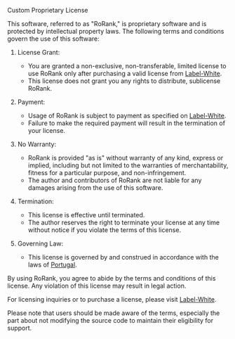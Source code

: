 Custom Proprietary License

This software, referred to as "RoRank," is proprietary software and is protected by intellectual property laws. The following terms and conditions govern the use of this software:

1. License Grant:
   - You are granted a non-exclusive, non-transferable, limited license to use RoRank only after purchasing a valid license from [Label-White](https://my.label-white.shop/store/rorank).
   - This license does not grant you any rights to distribute, sublicense RoRank.

2. Payment:
   - Usage of RoRank is subject to payment as specified on [Label-White](https://my.label-white.shop/store/rorank).
   - Failure to make the required payment will result in the termination of your license.

3. No Warranty:
   - RoRank is provided "as is" without warranty of any kind, express or implied, including but not limited to the warranties of merchantability, fitness for a particular purpose, and non-infringement.
   - The author and contributors of RoRank are not liable for any damages arising from the use of this software.

4. Termination:
   - This license is effective until terminated.
   - The author reserves the right to terminate your license at any time without notice if you violate the terms of this license.

5. Governing Law:
   - This license is governed by and construed in accordance with the laws of [Portugal](https://www.parlamento.pt/sites/EN/Parliament/Paginas/Legislation.aspx).

By using RoRank, you agree to abide by the terms and conditions of this license. Any violation of this license may result in legal action.

For licensing inquiries or to purchase a license, please visit [Label-White](https://my.label-white.shop/store/rorank).

Please note that users should be made aware of the terms, especially the part about not modifying the source code to maintain their eligibility for support.